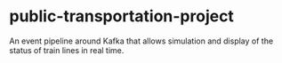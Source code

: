 # public-transportation-project
An event pipeline around Kafka that allows simulation and display of the status of train lines in real time.
